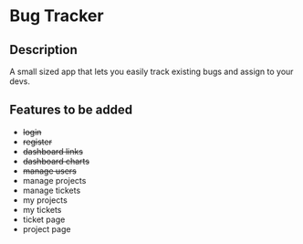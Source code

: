 # Bug Tracker

## Description

A small sized app that lets you easily track existing bugs and assign to your devs.

## Features to be added

* ~~login~~
* ~~register~~
* ~~dashboard links~~
* ~~dashboard charts~~
* ~~manage users~~
* manage projects
* manage tickets
* my projects
* my tickets
* ticket page
* project page
